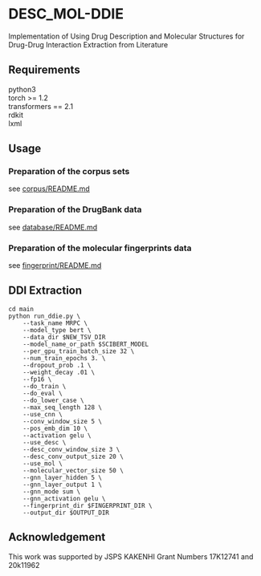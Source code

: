# DESC\_MOL-DDIE
Implementation of Using Drug Description and Molecular Structures for Drug-Drug Interaction Extraction from Literature

## Requirements
python3  
torch >= 1.2  
transformers == 2.1  
rdkit  
lxml  

## Usage
### Preparation of the corpus sets
see [corpus/README.md](corpus/README.md)

### Preparation of the DrugBank data
see [database/README.md](database/README.md)

### Preparation of the molecular fingerprints data
see [fingerprint/README.md](fingerprint/README.md)

## DDI Extraction
```
cd main
python run_ddie.py \
    --task_name MRPC \
    --model_type bert \
    --data_dir $NEW_TSV_DIR
    --model_name_or_path $SCIBERT_MODEL
    --per_gpu_train_batch_size 32 \
    --num_train_epochs 3. \
    --dropout_prob .1 \
    --weight_decay .01 \
    --fp16 \
    --do_train \
    --do_eval \
    --do_lower_case \
    --max_seq_length 128 \
    --use_cnn \
    --conv_window_size 5 \
    --pos_emb_dim 10 \
    --activation gelu \
    --use_desc \
    --desc_conv_window_size 3 \
    --desc_conv_output_size 20 \
    --use_mol \
    --molecular_vector_size 50 \
    --gnn_layer_hidden 5 \
    --gnn_layer_output 1 \
    --gnn_mode sum \
    --gnn_activation gelu \
    --fingerprint_dir $FINGERPRINT_DIR \
    --output_dir $OUTPUT_DIR
```

## Acknowledgement
This work was supported by JSPS KAKENHI Grant Numbers 17K12741 and 20k11962

